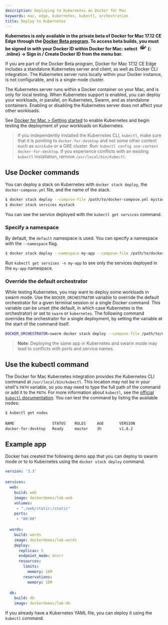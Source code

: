 ```yaml
---
description: Deploying to Kubernetes on Docker for Mac
keywords: mac, edge, kubernetes, kubectl, orchestration
title: Deploy to Kubernetes
---
```


**Kubernetes is only available in the private beta of Docker for Mac 17.12 CE Edge through the [Docker Beta program](https://beta.docker.com/). To access beta builds, you must be signed in with your Docker ID within Docker for Mac: select ![whale menu](/docker-for-mac/images/whale-x.png){: .inline} -> Sign in / Create Docker ID from the menu bar.**

If you are part of the Docker Beta program, Docker for Mac 17.12 CE Edge
includes a standalone Kubernetes server and client, as well as Docker CLI
integration. The Kubernetes server runs locally within your Docker instance, is
not configurable, and is a single-node cluster.

The Kubernetes server runs within a Docker container on your Mac, and is only
for local testing. When Kubernetes support is enabled, you can deploy your
workloads, in parallel, on Kubernetes, Swarm, and as standalone containers.
Enabling or disabling the Kubernetes server does not affect your other
workloads.

See [Docker for Mac > Getting started](/docker-for-mac/index.md#kubernetes) to
enable Kubernetes and begin testing the deployment of your workloads on
Kubernetes.

> If you independently installed the Kubernetes CLI, `kubectl`, make sure that
> it is pointing to `docker-for-desktop` and not some other context such as
> `minikube` or a GKE cluster. Run: `kubectl config use-context docker-for-desktop`.
> If you experience conflicts with an existing `kubectl` installation, remove `/usr/local/bin/kubectl`.

## Use Docker commands

You can deploy a stack on Kubernetes with `docker stack deploy`, the
`docker-compose.yml` file, and the name of the stack.

```bash
$ docker stack deploy --compose-file /path/to/docker-compose.yml mystack
$ docker stack services mystack
```

You can see the service deployed with the `kubectl get services` command.

### Specify a namespace

By default, the `default` namespace is used. You can specify a namespace with
the `--namespace` flag.

```bash
$ docker stack deploy --namespace my-app --compose-file /path/to/docker-compose.yml mystack
```

Run `kubectl get services -n my-app` to see only the services deployed in the
`my-app` namespace.

### Override the default orchestrator

While testing Kubernetes, you may want to deploy some workloads in swarm mode.
Use the `DOCKER_ORCHESTRATOR` variable to override the default orchestrator for
a given terminal session or a single Docker command. This variable can be unset
(the default, in which case Kubernetes is the orchestrator) or set to `swarm` or
`kubernetes`. The following command overrides the orchestrator for a single
deployment, by setting the variable at the start of the command itself.

```bash
DOCKER_ORCHESTRATOR=swarm docker stack deploy --compose-file /path/to/docker-compose.yml mystack
```

> **Note**: Deploying the same app in Kubernetes and swarm mode may lead to
> conflicts with ports and service names.

## Use the kubectl command

The Docker for Mac Kubernetes integration provides the Kubernetes CLI command
at `/usr/local/bin/kubectl`. This location may not be in your shell's `PATH`
variable, so you may need to type the full path of the command or add it to
the `PATH`. For more information about `kubectl`, see the
[official `kubectl` documentation](https://kubernetes.io/docs/reference/kubectl/overview/).
You can test the command by listing the available nodes:

```bash
$ kubectl get nodes

NAME                 STATUS    ROLES     AGE       VERSION
docker-for-desktop   Ready     master    3h        v1.8.2
```

## Example app

Docker has created the following demo app that you can deploy to swarm mode or
to to Kubernetes using the `docker stack deploy` command.

```yaml
version: '3.3'

services:
  web:
    build: web
    image: dockerdemos/lab-web
    volumes:
     - "./web/static:/static"
    ports:
     - "80:80"

  words:
    build: words
    image: dockerdemos/lab-words
    deploy:
      replicas: 5
      endpoint_mode: dnsrr
      resources:
        limits:
          memory: 16M
        reservations:
          memory: 16M

  db:
    build: db
    image: dockerdemos/lab-db
```

If you already have a Kubernetes YAML file, you can deploy it using the
`kubectl` command.
